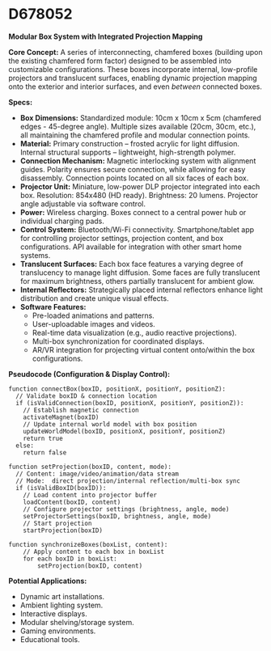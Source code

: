 # D678052

**Modular Box System with Integrated Projection Mapping**

**Core Concept:** A series of interconnecting, chamfered boxes (building upon the existing chamfered form factor) designed to be assembled into customizable configurations. These boxes incorporate internal, low-profile projectors and translucent surfaces, enabling dynamic projection mapping onto the exterior and interior surfaces, and even *between* connected boxes.

**Specs:**

*   **Box Dimensions:** Standardized module: 10cm x 10cm x 5cm (chamfered edges - 45-degree angle). Multiple sizes available (20cm, 30cm, etc.), all maintaining the chamfered profile and modular connection points.
*   **Material:** Primary construction – frosted acrylic for light diffusion. Internal structural supports – lightweight, high-strength polymer.
*   **Connection Mechanism:** Magnetic interlocking system with alignment guides.  Polarity ensures secure connection, while allowing for easy disassembly. Connection points located on all six faces of each box.
*   **Projector Unit:** Miniature, low-power DLP projector integrated into each box. Resolution: 854x480 (HD ready). Brightness: 20 lumens.  Projector angle adjustable via software control.
*   **Power:** Wireless charging.  Boxes connect to a central power hub or individual charging pads.
*   **Control System:** Bluetooth/Wi-Fi connectivity.  Smartphone/tablet app for controlling projector settings, projection content, and box configurations. API available for integration with other smart home systems.
*   **Translucent Surfaces:** Each box face features a varying degree of translucency to manage light diffusion.  Some faces are fully translucent for maximum brightness, others partially translucent for ambient glow.
*   **Internal Reflectors:** Strategically placed internal reflectors enhance light distribution and create unique visual effects.
*   **Software Features:**
    *   Pre-loaded animations and patterns.
    *   User-uploadable images and videos.
    *   Real-time data visualization (e.g., audio reactive projections).
    *   Multi-box synchronization for coordinated displays.
    *   AR/VR integration for projecting virtual content onto/within the box configurations.

**Pseudocode (Configuration & Display Control):**

```
function connectBox(boxID, positionX, positionY, positionZ):
  // Validate boxID & connection location
  if (isValidConnection(boxID, positionX, positionY, positionZ)):
    // Establish magnetic connection
    activateMagnet(boxID)
    // Update internal world model with box position
    updateWorldModel(boxID, positionX, positionY, positionZ)
    return true
  else:
    return false

function setProjection(boxID, content, mode):
  // Content: image/video/animation/data stream
  // Mode:  direct projection/internal reflection/multi-box sync
  if (isValidBoxID(boxID)):
    // Load content into projector buffer
    loadContent(boxID, content)
    // Configure projector settings (brightness, angle, mode)
    setProjectorSettings(boxID, brightness, angle, mode)
    // Start projection
    startProjection(boxID)

function synchronizeBoxes(boxList, content):
    // Apply content to each box in boxList
    for each boxID in boxList:
        setProjection(boxID, content)
```

**Potential Applications:**

*   Dynamic art installations.
*   Ambient lighting system.
*   Interactive displays.
*   Modular shelving/storage system.
*   Gaming environments.
*   Educational tools.